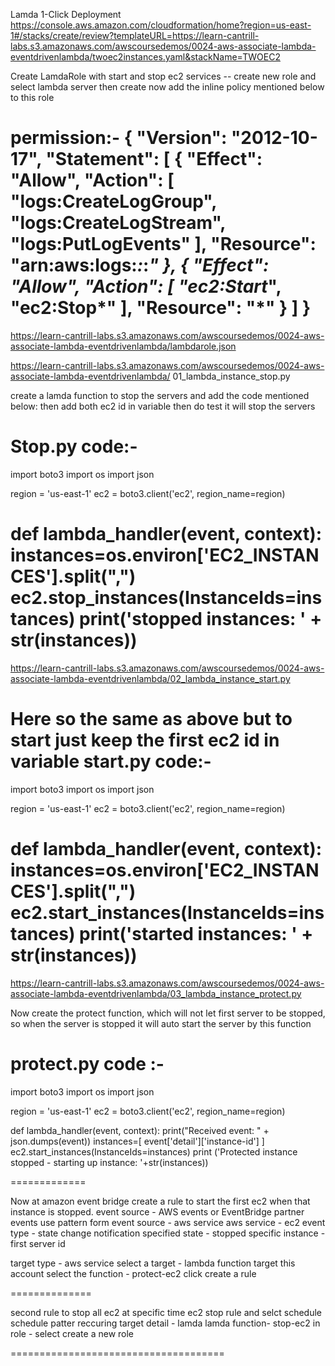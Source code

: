 Lamda
1-Click Deployment
https://console.aws.amazon.com/cloudformation/home?region=us-east-1#/stacks/create/review?templateURL=https://learn-cantrill-labs.s3.amazonaws.com/awscoursedemos/0024-aws-associate-lambda-eventdrivenlambda/twoec2instances.yaml&stackName=TWOEC2

Create LamdaRole with start and stop ec2 services -- create new role and select lambda server then create
now add the inline policy mentioned below to this role

permission:-
{
    "Version": "2012-10-17",
    "Statement": [
        {
            "Effect": "Allow",
            "Action": [
                "logs:CreateLogGroup",
                "logs:CreateLogStream",
                "logs:PutLogEvents"
            ],
            "Resource": "arn:aws:logs:*:*:*"
        },
        {
            "Effect": "Allow",
            "Action": [
                "ec2:Start*",
                "ec2:Stop*"
            ],
            "Resource": "*"
        }
    ]
}
===============



https://learn-cantrill-labs.s3.amazonaws.com/awscoursedemos/0024-aws-associate-lambda-eventdrivenlambda/lambdarole.json

https://learn-cantrill-labs.s3.amazonaws.com/awscoursedemos/0024-aws-associate-lambda-eventdrivenlambda/
01_lambda_instance_stop.py

create a lamda function to stop the servers and add the code mentioned below:
then add both ec2 id in variable
then do test
it will stop the servers

Stop.py code:-
======
import boto3
import os
import json

region = 'us-east-1'
ec2 = boto3.client('ec2', region_name=region)

def lambda_handler(event, context):
    instances=os.environ['EC2_INSTANCES'].split(",")
    ec2.stop_instances(InstanceIds=instances)
    print('stopped instances: ' + str(instances))
======

https://learn-cantrill-labs.s3.amazonaws.com/awscoursedemos/0024-aws-associate-lambda-eventdrivenlambda/02_lambda_instance_start.py

Here so the same as above but to start just keep the first ec2 id in variable
start.py code:-
=============
import boto3
import os
import json

region = 'us-east-1'
ec2 = boto3.client('ec2', region_name=region)

def lambda_handler(event, context):
    instances=os.environ['EC2_INSTANCES'].split(",")
    ec2.start_instances(InstanceIds=instances)
    print('started instances: ' + str(instances))
==============


https://learn-cantrill-labs.s3.amazonaws.com/awscoursedemos/0024-aws-associate-lambda-eventdrivenlambda/03_lambda_instance_protect.py

Now create the protect function, which will not let first server to be stopped, so when the server is stopped it will auto start the server by this function

protect.py code :-
=============
import boto3
import os
import json

region = 'us-east-1'
ec2 = boto3.client('ec2', region_name=region)

def lambda_handler(event, context):
    print("Received event: " + json.dumps(event))
    instances=[ event['detail']['instance-id'] ]
    ec2.start_instances(InstanceIds=instances)
    print ('Protected instance stopped - starting up instance: '+str(instances))

=============

Now at amazon event bridge create a rule to start the first ec2 when that instance is stopped.
event source - AWS events or EventBridge partner events
use pattern form 
event source - aws service
aws service - ec2
event type - state change notification
specified state - stopped
specific instance - first server id


target type - aws service
select a target - lambda function
target this account
select the function - protect-ec2
click create a rule

==============

second rule to stop all ec2 at specific time
ec2 stop rule
and selct schedule
schedule patter reccuring
target detail - lamda
lamda function- stop-ec2
in role - select create a new role

=====================================
